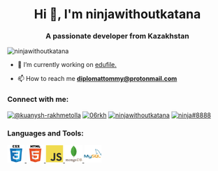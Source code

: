 <h1 align="center">Hi 👋, I'm ninjawithoutkatana</h1>
<h3 align="center">A passionate developer from Kazakhstan</h3>

<p align="left"> <img src="https://komarev.com/ghpvc/?username=ninjawithoutkatana&label=Profile%20views&color=b40e0e&style=flat" alt="ninjawithoutkatana" /> </p>

- 🔭 I’m currently working on [edufile.](test.edufile.ru)

- 📫 How to reach me **diplomattommy@protonmail.com**

<h3 align="left">Connect with me:</h3>
<p align="left">
<a href="https://codepen.io/@kuanysh-rakhmetolla" target="blank"><img align="center" src="https://raw.githubusercontent.com/rahuldkjain/github-profile-readme-generator/master/src/images/icons/Social/codepen.svg" alt="@kuanysh-rakhmetolla" height="30" width="40" /></a>
<a href="https://instagram.com/06rkh" target="blank"><img align="center" src="https://raw.githubusercontent.com/rahuldkjain/github-profile-readme-generator/master/src/images/icons/Social/instagram.svg" alt="06rkh" height="30" width="40" /></a>
<a href="https://www.youtube.com/c/ninjawithoutkatana" target="blank"><img align="center" src="https://raw.githubusercontent.com/rahuldkjain/github-profile-readme-generator/master/src/images/icons/Social/youtube.svg" alt="ninjawithoutkatana" height="30" width="40" /></a>
<a href="https://discord.gg/ninja#8888" target="blank"><img align="center" src="https://raw.githubusercontent.com/rahuldkjain/github-profile-readme-generator/master/src/images/icons/Social/discord.svg" alt="ninja#8888" height="30" width="40" /></a>
</p>

<h3 align="left">Languages and Tools:</h3>
<p align="left"> <a href="https://www.w3schools.com/css/" target="_blank" rel="noreferrer"> <img src="https://raw.githubusercontent.com/devicons/devicon/master/icons/css3/css3-original-wordmark.svg" alt="css3" width="40" height="40"/> </a> <a href="https://www.w3.org/html/" target="_blank" rel="noreferrer"> <img src="https://raw.githubusercontent.com/devicons/devicon/master/icons/html5/html5-original-wordmark.svg" alt="html5" width="40" height="40"/> </a> <a href="https://developer.mozilla.org/en-US/docs/Web/JavaScript" target="_blank" rel="noreferrer"> <img src="https://raw.githubusercontent.com/devicons/devicon/master/icons/javascript/javascript-original.svg" alt="javascript" width="40" height="40"/> </a> <a href="https://www.mongodb.com/" target="_blank" rel="noreferrer"> <img src="https://raw.githubusercontent.com/devicons/devicon/master/icons/mongodb/mongodb-original-wordmark.svg" alt="mongodb" width="40" height="40"/> </a> <a href="https://www.mysql.com/" target="_blank" rel="noreferrer"> <img src="https://raw.githubusercontent.com/devicons/devicon/master/icons/mysql/mysql-original-wordmark.svg" alt="mysql" width="40" height="40"/> </a> </p>
